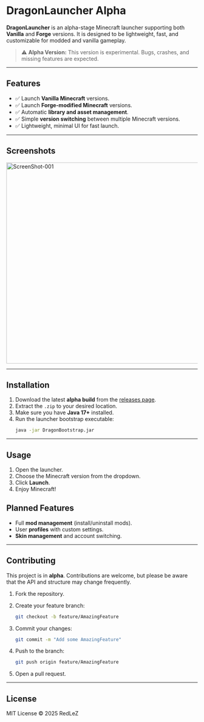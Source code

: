 # DragonLauncher Alpha

**DragonLauncher** is an alpha-stage Minecraft launcher supporting both **Vanilla** and **Forge** versions. It is designed to be lightweight, fast, and customizable for modded and vanilla gameplay.

> ⚠️ **Alpha Version:** This version is experimental. Bugs, crashes, and missing features are expected.

---

## Features

- ✅ Launch **Vanilla Minecraft** versions.
- ✅ Launch **Forge-modified Minecraft** versions.
- ✅ Automatic **library and asset management**.
- ✅ Simple **version switching** between multiple Minecraft versions.
- ✅ Lightweight, minimal UI for fast launch.

---

## Screenshots
<img width="903" height="528" alt="ScreenShot-001" src="https://github.com/user-attachments/assets/111d0989-b57f-4df9-9c9f-6f6ce31a49fe" />



---

## Installation

1. Download the latest **alpha build** from the [releases page](#).
2. Extract the `.zip` to your desired location.
3. Make sure you have **Java 17+** installed.
4. Run the launcher bootstrap executable:
   ```bash
   java -jar DragonBootstrap.jar
   ```

---

## Usage

1. Open the launcher.
2. Choose the Minecraft version from the dropdown.
3. Click **Launch**.
4. Enjoy Minecraft!

## Planned Features

* Full **mod management** (install/uninstall mods).
* User **profiles** with custom settings.
* **Skin management** and account switching.
---

## Contributing

This project is in **alpha**. Contributions are welcome, but please be aware that the API and structure may change frequently.

1. Fork the repository.
2. Create your feature branch:

   ```bash
   git checkout -b feature/AmazingFeature
   ```
3. Commit your changes:

   ```bash
   git commit -m "Add some AmazingFeature"
   ```
4. Push to the branch:

   ```bash
   git push origin feature/AmazingFeature
   ```
5. Open a pull request.

---

## License

MIT License © 2025 RedLeZ
